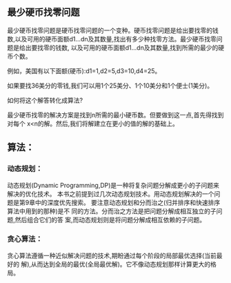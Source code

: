 ## 最少硬币找零问题

最少硬币找零问题是硬币找零问题的一个变种。硬币找零问题是给出要找零的钱数,以及可用的硬币面额d1...dn及其数量,找出有多少种找零方法。最少硬币找零问题是给出要找零的钱数, 以及可用的硬币面额d1...dn及其数量,找到所需的最少的硬币个数。

例如，美国有以下面额(硬币):d1=1,d2=5,d3=10,d4=25。

如果要找36美分的零钱,我们可以用1个25美分、1个10美分和1个便士(1美分)。

如何将这个解答转化成算法?

最少硬币找零的解决方案是找到n所需的最小硬币数。但要做到这一点,首先得找到对每个 x<n的解。然后,我们将解建立在更小的值的解的基础上。


## 算法：

### 动态规划：

动态规划(Dynamic Programming,DP)是一种将复杂问题分解成更小的子问题来解决的优化技术。 本书之前提到过几次动态规划技术。用动态规划解决的一个问题是第9章中的深度优先搜索。
要注意动态规划和分而治之(归并排序和快速排序算法中用到的那种)是不 同的方法。分而治之方法是把问题分解成相互独立的子问题,然后组合它们的答 案,而动态规划则是将问题分解成相互依赖的子问题。

### 贪心算法：

贪心算法遵循一种近似解决问题的技术,期盼通过每个阶段的局部最优选择(当前最好的 解),从而达到全局的最优(全局最优解)。它不像动态规划那样计算更大的格局。
